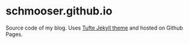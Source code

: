# schmooser.github.io

Source code of my blog. Uses [Tufte Jekyll theme](http://clayh53.github.io/tufte-jekyll/) and hosted on Github Pages.
